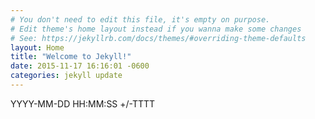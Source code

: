 ```yaml
---
# You don't need to edit this file, it's empty on purpose.
# Edit theme's home layout instead if you wanna make some changes
# See: https://jekyllrb.com/docs/themes/#overriding-theme-defaults
layout: Home
title: "Welcome to Jekyll!"
date: 2015-11-17 16:16:01 -0600
categories: jekyll update
---
```

YYYY-MM-DD HH:MM:SS +/-TTTT
